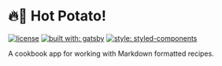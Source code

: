 # 🔥🥔 Hot Potato!

[![license](https://img.shields.io/badge/license-MIT-blue.svg)](https://github.com/dbgb/hot-potato/blob/master/README.md)
[![built with: gatsby](https://img.shields.io/badge/built_with-Gatsby-blueviolet?&style=flat)](https://www.gatsbyjs.com)
[![style: styled-components](https://img.shields.io/badge/styling-%F0%9F%92%85%20styled--components-orange.svg?colorB=hotpink&style=flat)](https://github.com/styled-components/styled-components)

A cookbook app for working with Markdown formatted recipes.
